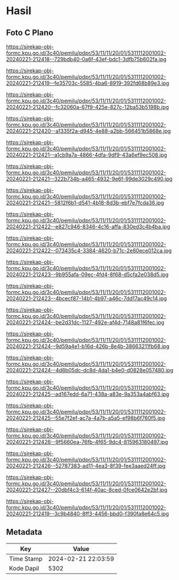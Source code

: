 # Hasil

## Foto C Plano

https://sirekap-obj-formc.kpu.go.id/3c40/pemilu/pdpr/53/11/11/20/01/5311112001002-20240221-212418--729bdb40-0a6f-43ef-bdc1-3dfb75b602fa.jpg

https://sirekap-obj-formc.kpu.go.id/3c40/pemilu/pdpr/53/11/11/20/01/5311112001002-20240221-212419--fe35703c-5585-4ba6-8919-392fd68b89e3.jpg

https://sirekap-obj-formc.kpu.go.id/3c40/pemilu/pdpr/53/11/11/20/01/5311112001002-20240221-212420--fc32060a-67f9-425e-827c-12ba53b5198b.jpg

https://sirekap-obj-formc.kpu.go.id/3c40/pemilu/pdpr/53/11/11/20/01/5311112001002-20240221-212420--a1335f2a-d945-4e88-a2bb-566451b5868e.jpg

https://sirekap-obj-formc.kpu.go.id/3c40/pemilu/pdpr/53/11/11/20/01/5311112001002-20240221-212421--a1cb9a7a-4866-4dfa-9df9-43a6ef9ec508.jpg

https://sirekap-obj-formc.kpu.go.id/3c40/pemilu/pdpr/53/11/11/20/01/5311112001002-20240221-212421--322b734b-a465-4932-9e6f-99de3029c490.jpg

https://sirekap-obj-formc.kpu.go.id/3c40/pemilu/pdpr/53/11/11/20/01/5311112001002-20240221-212421--5812f6b1-d541-4b18-8d3b-ebf7e7fcda36.jpg

https://sirekap-obj-formc.kpu.go.id/3c40/pemilu/pdpr/53/11/11/20/01/5311112001002-20240221-212422--e827c946-8346-4c16-affa-830ed3c4b4ba.jpg

https://sirekap-obj-formc.kpu.go.id/3c40/pemilu/pdpr/53/11/11/20/01/5311112001002-20240221-212422--073435c4-3384-4620-b71c-2e60ece012ca.jpg

https://sirekap-obj-formc.kpu.go.id/3c40/pemilu/pdpr/53/11/11/20/01/5311112001002-20240221-212423--9b955afa-09ec-4fd4-8f68-d5cfa2e038d5.jpg

https://sirekap-obj-formc.kpu.go.id/3c40/pemilu/pdpr/53/11/11/20/01/5311112001002-20240221-212423--4bcecf87-14b1-4b97-a46c-7dd17ac49c14.jpg

https://sirekap-obj-formc.kpu.go.id/3c40/pemilu/pdpr/53/11/11/20/01/5311112001002-20240221-212424--be2d31dc-1127-492e-af4d-7148a81f6fec.jpg

https://sirekap-obj-formc.kpu.go.id/3c40/pemilu/pdpr/53/11/11/20/01/5311112001002-20240221-212424--9d59a4e1-b16d-426b-8e4b-38663211fb68.jpg

https://sirekap-obj-formc.kpu.go.id/3c40/pemilu/pdpr/53/11/11/20/01/5311112001002-20240221-212424--4d8b05dc-dc8d-4da1-b4e0-d0828e057480.jpg

https://sirekap-obj-formc.kpu.go.id/3c40/pemilu/pdpr/53/11/11/20/01/5311112001002-20240221-212425--ad167edd-6a71-438a-a83e-9a353a4abf63.jpg

https://sirekap-obj-formc.kpu.go.id/3c40/pemilu/pdpr/53/11/11/20/01/5311112001002-20240221-212425--55e7f2ef-ac7a-4a7b-a5a5-ef98b6f760f5.jpg

https://sirekap-obj-formc.kpu.go.id/3c40/pemilu/pdpr/53/11/11/20/01/5311112001002-20240221-212426--9f5660ea-76fb-4f65-9dc4-815963180497.jpg

https://sirekap-obj-formc.kpu.go.id/3c40/pemilu/pdpr/53/11/11/20/01/5311112001002-20240221-212426--52787383-ad11-4ea3-8f39-fee3aaed24ff.jpg

https://sirekap-obj-formc.kpu.go.id/3c40/pemilu/pdpr/53/11/11/20/01/5311112001002-20240221-212427--20dbf4c3-614f-40ac-8ced-0fce0642e2bf.jpg

https://sirekap-obj-formc.kpu.go.id/3c40/pemilu/pdpr/53/11/11/20/01/5311112001002-20240221-212419--3c9b4840-8ff3-4456-bbd0-f390fa8e64c5.jpg


## Metadata

| Key        | Value               |
| ---------- | ------------------- |
| Time Stamp | 2024-02-21 22:03:59 |
| Kode Dapil | 5302                |



